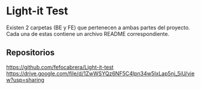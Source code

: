 # Light-it Test
Existen 2 carpetas (BE y FE) que pertenecen a ambas partes del proyecto.
Cada una de estas contiene un archivo README correspondiente.

## Repositorios
https://github.com/fefocabrera/Light-it-test
https://drive.google.com/file/d/1ZwWSYQz6NF5C4Ipn34w5IxLap5nj_5iU/view?usp=sharing